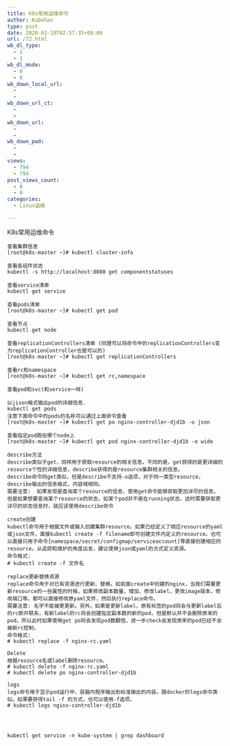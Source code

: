 ```yaml
---
title: K8s常用运维命令
author: Kubehan
type: post
date: 2020-02-18T02:57:35+08:00
url: /72.html
wb_dl_type:
  - 1
  - 1
wb_dl_mode:
  - 0
  - 0
wb_down_local_url:
  - 
  - 
wb_down_url_ct:
  - 
  - 
wb_down_url:
  - 
  - 
wb_down_pwd:
  - 
  - 
views:
  - 794
  - 794
post_views_count:
  - 0
  - 0
categories:
  - Linux运维

---
```

<!-- wp:paragraph -->

K8s常用运维命令

<!-- /wp:paragraph -->

<!-- wp:code -->

<pre class="wp-block-code"><code>查看集群信息
[root@k8s-master ~]# kubectl cluster-info

查看各组件状态
kubectl -s http://localhost:8080 get componentstatuses

查看service清单
kubectl get service    

查看pods清单
[root@k8s-master ~]# kubectl get pod

查看节点
kubectl get node

查看replicationControllers清单 (同理可以将命令中的replicationControllers变为replicationController也是可以的)
[root@k8s-master ~]# kubectl get replicationControllers

查看rc和namespace
[root@k8s-master ~]# kubectl get rc,namespace

查看pod和svc(和service一样)

以jison格式输出pod的详细信息.
kubectl get pods
注意下面命令中的pods的名称可以通过上面命令查看
[root@k8s-master ~]# kubectl get po nginx-controller-djd1b -o json

查看指定pod跑在哪个node上
[root@k8s-master ~]# kubectl get pod nginx-controller-djd1b -o wide

describe方法
describe类似于get，同样用于获取resource的相关信息。不同的是，get获得的是更详细的resource个性的详细信息，describe获得的是resource集群相关的信息。
describe命令同get类似，但是describe不支持-o选项，对于同一类型resource，describe输出的信息格式，内容域相同。
需要注意:  如果发现是查询某个resource的信息，使用get命令能够获取更加详尽的信息。但是如果想要查询某个resource的状态，如某个pod并不是在running状态，这时需要获取更详尽的状态信息时，就应该使用describe命令

create创建
kubectl命令用于根据文件或输入创建集群resource。如果已经定义了相应resource的yaml或json文件，直接kubectl create -f filename即可创建文件内定义的resource。也可以直接只用子命令[namespace/secret/configmap/serviceaccount]等直接创建相应的resource。从追踪和维护的角度出发，建议使用json或yaml的方式定义资源。
命令格式:
# kubectl create -f 文件名

replace更新替换资源
replace命令用于对已有资源进行更新、替换。如前面create中创建的nginx，当我们需要更新resource的一些属性的时候，如果修改副本数量，增加、修改label，更改image版本，修改端口等。都可以直接修改原yaml文件，然后执行replace命令。
需要注意: 名字不能被更更新。另外，如果是更新label，原有标签的pod将会与更新label后的rc断开联系，有新label的rc将会创建指定副本数的新的pod，但是默认并不会删除原来的pod。所以此时如果使用get po将会发现pod数翻倍，进一步check会发现原来的pod已经不会被新rc控制，
命令格式:
# kubectl replace -f nginx-rc.yaml

Delete
根据resource名或label删除resource。
# kubectl delete -f nginx-rc.yaml
# kubectl delete po nginx-controller-djd1b

logs
logs命令用于显示pod运行中，容器内程序输出到标准输出的内容。跟docker的logs命令类似。如果要获得tail -f 的方式，也可以使用-f选项。
# kubectl logs nginx-controller-djd1b




kubectl get service -n kube-system | grep dashboard








</code></pre>

<!-- /wp:code -->